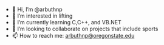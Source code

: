 - 👋 Hi, I’m @arbuthnp
- 👀 I’m interested in lifting
- 🌱 I’m currently learning C,C++, and VB.NET
- 💞️ I’m looking to collaborate on projects that include sports
- 📫 How to reach me: arbuthnp@oregonstate.edu

<!---
arbuthnp/arbuthnp is a ✨ special ✨ repository because its `README.md` (this file) appears on your GitHub profile.
You can click the Preview link to take a look at your changes.
--->
